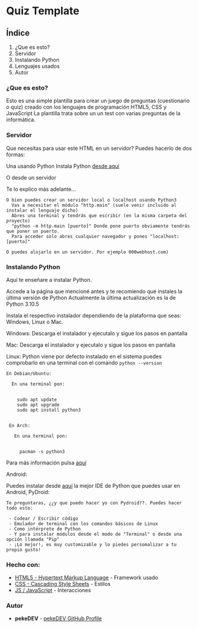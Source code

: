 # Quiz Template

## Índice

1) ¿Que es esto?
2) Servidor
3) Instalando Python
4) Lenguajes usados
5) Autor

### ¿Que es esto?

Esto es una simple plantilla para crear un juego de preguntas (cuestionario o quiz)
creado con los lenguajes de programación HTML5, CSS y JavaScript
La plantilla trata sobre un un test con varias preguntas de la informática.

### Servidor 

Que necesitas para usar este HTML en un servidor?
Puedes hacerlo de dos formas:

Una usando Python
Instala Python [desde aquí](https://python.org/downloads)

O desde un servidor

Te lo explico más adelante...

```
O bien puedes crear un servidor local o localhost usando Python3
  Vas a necesitar el módulo "http.main" (suele venir incluido al instalar el lenguaje dicho)
  Abres una terminal y tendrás que escribir (en la misma carpeta del proyecto) 
  "python -m http.main [puerto]" Donde pone puerto obviamente tendrás que poner un puerto.
  Para acceder solo abres cualquier navegador y pones "localhost:[puerto]"

O puedes alojarlo en un servidor. Por ejemplo 000webhost.com)
```

### Instalando Python

Aquí te enseñare a instalar Python.


Accede a la página que mencioné antes y te recomiendo que instales la última versión de Python
Actualmente la última actualización es la de Python 3.10.5

Instala el respectivo instalador dependiendo de la plataforma que seas: Windows, Linux o Mac.

 Windows:
  Descarga el instalador y ejecutalo y sigue los pasos en pantalla

 Mac:
  Descarga el instalador y ejecutalo y sigue los pasos en pantalla

 Linux:
  Python viene por defecto instalado en el sistema puedes comprobarlo en una terminal con el comando ```python --version```
    
    En Debian/Ubuntu:
      
      En una terminal pon:
        
        
        sudo apt update
        sudo apt upgrade
        sudo apt install python3
        
        
     En Arch:
       
       En una terminal pon:
         
         
         pacman -s python3
         
  Para más información pulsa [aquí](https://acortar.link/hqLFYk)

 Android:
   
   Puedes instalar desde [aquí](https://play.google.com/store/apps/details?id=ru.iiec.pydroid3&hl=en&gl=US) la mejor IDE de Python que puedes usar en Android, PyDroid:
     
    
    Te preguntaras, ¿¿y que puedo hacer yo con Pydroid??. Puedes hacer todo esto:
     
     - Codear / Escribir código
     - Emulador de terminal con los comandos básicos de Linux
     - Como intérprete de Python
     - Y para instalar módulos desde el modo de "Terminal" o desde una opción llamada "Pip"
     - ¡Lo mejor!, es muy customizable y lo piedes persomalizar a tu propio gusto!
     

### Hecho con:

* [HTML5 - Hypertext Markup Language](https://wikipedia.org/wiki/html5/) - Framework usado
* [CSS - Cascading Style Sheets](https://wikipedia.org/wiki/css/) - Estilos
* [JS / JavaScript](https://wikipedia.org/wiki/JavaScript/) - Interacciones

### Autor

* **pekeDEV** - [pekeDEV GitHub Profile](https://github.com/pekesitou)

